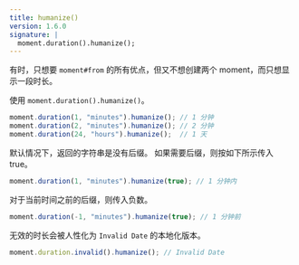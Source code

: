 ```yaml
---
title: humanize()
version: 1.6.0
signature: |
  moment.duration().humanize();
---
```


有时，只想要 `moment#from` 的所有优点，但又不想创建两个 moment，而只想显示一段时长。

使用 `moment.duration().humanize()`。

```javascript
moment.duration(1, "minutes").humanize(); // 1 分钟
moment.duration(2, "minutes").humanize(); // 2 分钟
moment.duration(24, "hours").humanize();  // 1 天
```

默认情况下，返回的字符串是没有后缀。 
如果需要后缀，则按如下所示传入 true。

```javascript
moment.duration(1, "minutes").humanize(true); // 1 分钟内
```

对于当前时间之前的后缀，则传入负数。

```javascript
moment.duration(-1, "minutes").humanize(true); // 1 分钟前
```

无效的时长会被人性化为 `Invalid Date` 的本地化版本。

```javascript
moment.duration.invalid().humanize(); // Invalid Date
```
